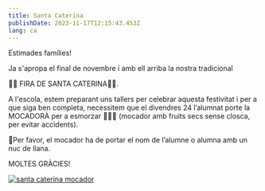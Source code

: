```yaml
---
title: Santa Caterina
publishDate: 2023-11-17T12:15:43.453Z
lang: ca
---
```

Estimades famílies!



Ja s'apropa el final de novembre i amb ell arriba la nostra tradicional

🍁🌰 FIRA DE SANTA CATERINA🍁🌰.



A l'escola, estem preparant uns tallers per celebrar aquesta festivitat i per a que siga ben completa,  necessitem que el divendres 24  l’alumnat porte la MOCADORÀ per a esmorzar 🥜🌰😋 (mocador amb fruits secs sense closca, per evitar accidents). 



📣Per favor, el mocador ha de portar el nom de l’alumne o alumna amb un nuc de llana.



MOLTES GRÀCIES!

[![santa caterina mocador](images/santa_caterina.jpeg)](https://pn-dracs.netlify.app/images/santa_caterina.jpeg)
